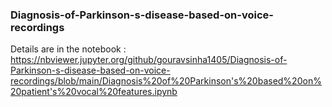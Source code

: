### Diagnosis-of-Parkinson-s-disease-based-on-voice-recordings

Details are in the notebook : https://nbviewer.jupyter.org/github/gouravsinha1405/Diagnosis-of-Parkinson-s-disease-based-on-voice-recordings/blob/main/Diagnosis%20of%20Parkinson's%20based%20on%20patient's%20vocal%20features.ipynb
